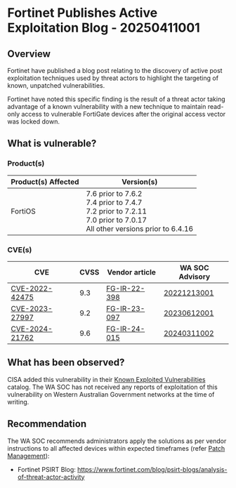 # Fortinet Publishes Active Exploitation Blog - 20250411001

## Overview

Fortinet have published a blog post relating to the discovery of active post exploitation techniques used by threat actors to highlight the targeting of known, unpatched vulnerabilities.

Fortinet have noted this specific finding is the result of a threat actor taking advantage of a known vulnerability with a new technique to maintain read-only access to vulnerable FortiGate devices after the original access vector was locked down.

## What is vulnerable?

### Product(s)

| Product(s) Affected | Version(s) |
| --- | --- |
| FortiOS | 7.6 prior to 7.6.2 <br> 7.4 prior to 7.4.7 <br> 7.2 prior to 7.2.11 <br> 7.0 prior to 7.0.17 <br> All other versions prior to 6.4.16 |

### CVE(s)

| CVE | CVSS | Vendor article | WA SOC Advisory |
| --- | ---- | -------------- | --------------- |
| [CVE-2022-42475](https://www.cve.org/CVERecord?id=CVE-2022-42475) | 9.3 | [FG-IR-22-398](https://www.fortiguard.com/psirt/FG-IR-22-398) | [20221213001](https://soc.cyber.wa.gov.au/advisories/20221213001-Fortinet-Vulnerabilities-for-FortiOS-FortiProxy-FortiSwitchManager/) |
| [CVE-2023-27997](https://www.cve.org/CVERecord?id=CVE-2023-27997) | 9.2 | [FG-IR-23-097](https://www.fortiguard.com/psirt/FG-IR-23-097) | [20230612001](https://soc.cyber.wa.gov.au/advisories/20230612001-Critical-RCE-in-Fortigate-SSL-VPN-devices/?h=27997#what-is-the-vulnerability) |
| [CVE-2024-21762](https://www.cve.org/CVERecord?id=CVE-2024-21762) | 9.6 | [FG-IR-24-015](https://fortiguard.fortinet.com/psirt/FG-IR-24-015) | [20240311002](https://soc.cyber.wa.gov.au/advisories/20240311002-Fortinet-FortiOS-Critical-Vulnerability/?h=) |

## What has been observed?

CISA added this vulnerability in their [Known Exploited Vulnerabilities](https://www.cisa.gov/known-exploited-vulnerabilities-catalog) catalog.
The WA SOC has not received any reports of exploitation of this vulnerability on Western Australian Government networks at the time of writing.

## Recommendation

The WA SOC recommends administrators apply the solutions as per vendor instructions to all affected devices within expected timeframes (refer [Patch Management](../guidelines/patch-management.md)):

- Fortinet PSIRT Blog: <https://www.fortinet.com/blog/psirt-blogs/analysis-of-threat-actor-activity>
